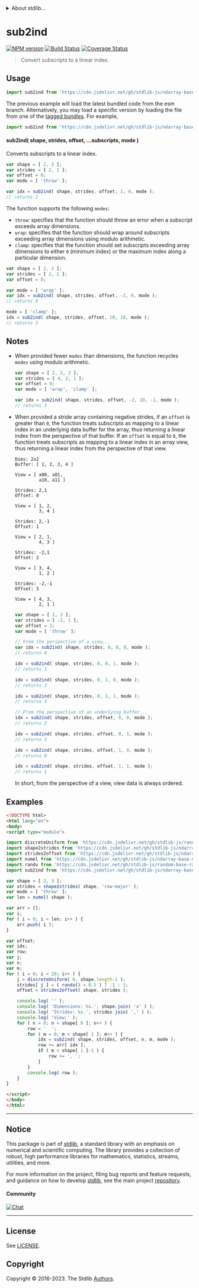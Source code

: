 <!--

@license Apache-2.0

Copyright (c) 2018 The Stdlib Authors.

Licensed under the Apache License, Version 2.0 (the "License");
you may not use this file except in compliance with the License.
You may obtain a copy of the License at

   http://www.apache.org/licenses/LICENSE-2.0

Unless required by applicable law or agreed to in writing, software
distributed under the License is distributed on an "AS IS" BASIS,
WITHOUT WARRANTIES OR CONDITIONS OF ANY KIND, either express or implied.
See the License for the specific language governing permissions and
limitations under the License.

-->


<details>
  <summary>
    About stdlib...
  </summary>
  <p>We believe in a future in which the web is a preferred environment for numerical computation. To help realize this future, we've built stdlib. stdlib is a standard library, with an emphasis on numerical and scientific computation, written in JavaScript (and C) for execution in browsers and in Node.js.</p>
  <p>The library is fully decomposable, being architected in such a way that you can swap out and mix and match APIs and functionality to cater to your exact preferences and use cases.</p>
  <p>When you use stdlib, you can be absolutely certain that you are using the most thorough, rigorous, well-written, studied, documented, tested, measured, and high-quality code out there.</p>
  <p>To join us in bringing numerical computing to the web, get started by checking us out on <a href="https://github.com/stdlib-js/stdlib">GitHub</a>, and please consider <a href="https://opencollective.com/stdlib">financially supporting stdlib</a>. We greatly appreciate your continued support!</p>
</details>

# sub2ind

[![NPM version][npm-image]][npm-url] [![Build Status][test-image]][test-url] [![Coverage Status][coverage-image]][coverage-url] <!-- [![dependencies][dependencies-image]][dependencies-url] -->

> Convert subscripts to a linear index.

<!-- Section to include introductory text. Make sure to keep an empty line after the intro `section` element and another before the `/section` close. -->

<section class="intro">

</section>

<!-- /.intro -->

<!-- Package usage documentation. -->



<section class="usage">

## Usage

```javascript
import sub2ind from 'https://cdn.jsdelivr.net/gh/stdlib-js/ndarray-base-sub2ind@esm/index.mjs';
```
The previous example will load the latest bundled code from the esm branch. Alternatively, you may load a specific version by loading the file from one of the [tagged bundles](https://github.com/stdlib-js/ndarray-base-sub2ind/tags). For example,

```javascript
import sub2ind from 'https://cdn.jsdelivr.net/gh/stdlib-js/ndarray-base-sub2ind@v0.1.0-esm/index.mjs';
```

#### sub2ind( shape, strides, offset, ...subscripts, mode )

Converts subscripts to a linear index.

```javascript
var shape = [ 2, 2 ];
var strides = [ 2, 1 ];
var offset = 0;
var mode = [ 'throw' ];

var idx = sub2ind( shape, strides, offset, 1, 0, mode );
// returns 2
```

The function supports the following `modes`:

-   `throw`: specifies that the function should throw an error when a subscript exceeds array dimensions.
-   `wrap`: specifies that the function should wrap around subscripts exceeding array dimensions using modulo arithmetic.
-   `clamp`: specifies that the function should set subscripts exceeding array dimensions to either `0` (minimum index) or the maximum index along a particular dimension.

```javascript
var shape = [ 2, 2 ];
var strides = [ 2, 1 ];
var offset = 0;

var mode = [ 'wrap' ];
var idx = sub2ind( shape, strides, offset, -2, 0, mode );
// returns 0

mode = [ 'clamp' ];
idx = sub2ind( shape, strides, offset, 10, 10, mode );
// returns 3
```

</section>

<!-- /.usage -->

<!-- Package usage notes. Make sure to keep an empty line after the `section` element and another before the `/section` close. -->

<section class="notes">

## Notes

-   When provided fewer `modes` than dimensions, the function recycles `modes` using modulo arithmetic.

    ```javascript
    var shape = [ 2, 2, 2 ];
    var strides = [ 4, 2, 1 ];
    var offset = 0;
    var mode = [ 'wrap', 'clamp' ];

    var idx = sub2ind( shape, strides, offset, -2, 10, -1, mode );
    // returns 3
    ```

-   When provided a stride array containing negative strides, if an `offset` is greater than `0`, the function treats subscripts as mapping to a linear index in an underlying data buffer for the array, thus returning a linear index from the perspective of that buffer. If an `offset` is equal to `0`, the function treats subscripts as mapping to a linear index in an array view, thus returning a linear index from the perspective of that view.

    ```text
    Dims: 2x2
    Buffer: [ 1, 2, 3, 4 ]

    View = [ a00, a01,
             a10, a11 ]

    Strides: 2,1
    Offset: 0

    View = [ 1, 2,
             3, 4 ]

    Strides: 2,-1
    Offset: 1

    View = [ 2, 1,
             4, 3 ]

    Strides: -2,1
    Offset: 2

    View = [ 3, 4,
             1, 2 ]

    Strides: -2,-1
    Offset: 3

    View = [ 4, 3,
             2, 1 ]
    ```

    ```javascript
    var shape = [ 2, 2 ];
    var strides = [ -2, 1 ];
    var offset = 2;
    var mode = [ 'throw' ];

    // From the perspective of a view...
    var idx = sub2ind( shape, strides, 0, 0, 0, mode );
    // returns 0

    idx = sub2ind( shape, strides, 0, 0, 1, mode );
    // returns 1

    idx = sub2ind( shape, strides, 0, 1, 0, mode );
    // returns 2

    idx = sub2ind( shape, strides, 0, 1, 1, mode );
    // returns 3

    // From the perspective of an underlying buffer...
    idx = sub2ind( shape, strides, offset, 0, 0, mode );
    // returns 2

    idx = sub2ind( shape, strides, offset, 0, 1, mode );
    // returns 3

    idx = sub2ind( shape, strides, offset, 1, 0, mode );
    // returns 0

    idx = sub2ind( shape, strides, offset, 1, 1, mode );
    // returns 1
    ```

    In short, from the perspective of a view, view data is always ordered.

</section>

<!-- /.notes -->

<!-- Package usage examples. -->

<section class="examples">

## Examples

<!-- eslint no-undef: "error" -->

```html
<!DOCTYPE html>
<html lang="en">
<body>
<script type="module">

import discreteUniform from 'https://cdn.jsdelivr.net/gh/stdlib-js/random-base-discrete-uniform@esm/index.mjs';
import shape2strides from 'https://cdn.jsdelivr.net/gh/stdlib-js/ndarray-base-shape2strides@esm/index.mjs';
import strides2offset from 'https://cdn.jsdelivr.net/gh/stdlib-js/ndarray-base-strides2offset@esm/index.mjs';
import numel from 'https://cdn.jsdelivr.net/gh/stdlib-js/ndarray-base-numel@esm/index.mjs';
import randu from 'https://cdn.jsdelivr.net/gh/stdlib-js/random-base-randu@esm/index.mjs';
import sub2ind from 'https://cdn.jsdelivr.net/gh/stdlib-js/ndarray-base-sub2ind@esm/index.mjs';

var shape = [ 3, 3 ];
var strides = shape2strides( shape, 'row-major' );
var mode = [ 'throw' ];
var len = numel( shape );

var arr = [];
var i;
for ( i = 0; i < len; i++ ) {
    arr.push( i );
}

var offset;
var idx;
var row;
var j;
var n;
var m;
for ( i = 0; i < 20; i++ ) {
    j = discreteUniform( 0, shape.length-1 );
    strides[ j ] = ( randu() < 0.5 ) ? -1 : 1;
    offset = strides2offset( shape, strides );

    console.log( '' );
    console.log( 'Dimensions: %s.', shape.join( 'x' ) );
    console.log( 'Strides: %s.', strides.join( ',' ) );
    console.log( 'View:' );
    for ( n = 0; n < shape[ 0 ]; n++ ) {
        row = '  ';
        for ( m = 0; m < shape[ 1 ]; m++ ) {
            idx = sub2ind( shape, strides, offset, n, m, mode );
            row += arr[ idx ];
            if ( m < shape[ 1 ]-1 ) {
                row += ', ';
            }
        }
        console.log( row );
    }
}

</script>
</body>
</html>
```

</section>

<!-- /.examples -->

<!-- Section to include cited references. If references are included, add a horizontal rule *before* the section. Make sure to keep an empty line after the `section` element and another before the `/section` close. -->

<section class="references">

</section>

<!-- /.references -->

<!-- Section for related `stdlib` packages. Do not manually edit this section, as it is automatically populated. -->

<section class="related">

</section>

<!-- /.related -->

<!-- Section for all links. Make sure to keep an empty line after the `section` element and another before the `/section` close. -->


<section class="main-repo" >

* * *

## Notice

This package is part of [stdlib][stdlib], a standard library with an emphasis on numerical and scientific computing. The library provides a collection of robust, high performance libraries for mathematics, statistics, streams, utilities, and more.

For more information on the project, filing bug reports and feature requests, and guidance on how to develop [stdlib][stdlib], see the main project [repository][stdlib].

#### Community

[![Chat][chat-image]][chat-url]

---

## License

See [LICENSE][stdlib-license].


## Copyright

Copyright &copy; 2016-2023. The Stdlib [Authors][stdlib-authors].

</section>

<!-- /.stdlib -->

<!-- Section for all links. Make sure to keep an empty line after the `section` element and another before the `/section` close. -->

<section class="links">

[npm-image]: http://img.shields.io/npm/v/@stdlib/ndarray-base-sub2ind.svg
[npm-url]: https://npmjs.org/package/@stdlib/ndarray-base-sub2ind

[test-image]: https://github.com/stdlib-js/ndarray-base-sub2ind/actions/workflows/test.yml/badge.svg?branch=v0.1.0
[test-url]: https://github.com/stdlib-js/ndarray-base-sub2ind/actions/workflows/test.yml?query=branch:v0.1.0

[coverage-image]: https://img.shields.io/codecov/c/github/stdlib-js/ndarray-base-sub2ind/main.svg
[coverage-url]: https://codecov.io/github/stdlib-js/ndarray-base-sub2ind?branch=main

<!--

[dependencies-image]: https://img.shields.io/david/stdlib-js/ndarray-base-sub2ind.svg
[dependencies-url]: https://david-dm.org/stdlib-js/ndarray-base-sub2ind/main

-->

[chat-image]: https://img.shields.io/gitter/room/stdlib-js/stdlib.svg
[chat-url]: https://app.gitter.im/#/room/#stdlib-js_stdlib:gitter.im

[stdlib]: https://github.com/stdlib-js/stdlib

[stdlib-authors]: https://github.com/stdlib-js/stdlib/graphs/contributors

[umd]: https://github.com/umdjs/umd
[es-module]: https://developer.mozilla.org/en-US/docs/Web/JavaScript/Guide/Modules

[deno-url]: https://github.com/stdlib-js/ndarray-base-sub2ind/tree/deno
[umd-url]: https://github.com/stdlib-js/ndarray-base-sub2ind/tree/umd
[esm-url]: https://github.com/stdlib-js/ndarray-base-sub2ind/tree/esm
[branches-url]: https://github.com/stdlib-js/ndarray-base-sub2ind/blob/main/branches.md

[stdlib-license]: https://raw.githubusercontent.com/stdlib-js/ndarray-base-sub2ind/main/LICENSE

</section>

<!-- /.links -->
